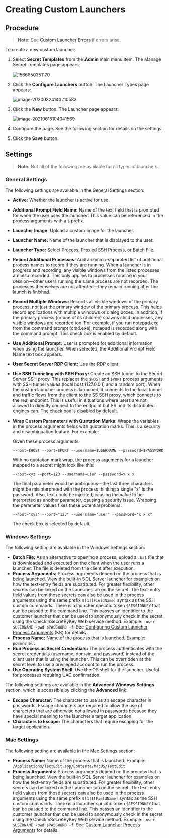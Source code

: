 [title]: # "Creating Custom Launchers"
[tags]: # "Launcher"
[priority]: # "1000"

# Creating Custom Launchers

## Procedure

> **Note:** See [Custom Launcher Errors](../custom-launcher-errors/index.md) if errors arise.

To create a new custom launcher:

1. Select **Secret Templates** from the **Admin** main menu item. The Manage Secret Templates page appears:

   ![1566850351170](images/1566850351170.png)

1. Click the **Configure Launchers** button. The Launcher Types page appears:

   ![image-20200324143210583](images/image-20200324143210583.png)

1. Click the **New** button.  The Launcher page appears:

   ![image-20210615104041569](images/image-20210615104041569.png)

1. Configure the page. See the following section for details on the settings.

1. Click the **Save** button.

## Settings

> **Note:** Not all of the following are available for all types of launchers.

### General Settings

The following settings are available in the General Settings section:

- **Active:** Whether the launcher is active for use.

- **Additional Prompt Field Name:** Name of the text field that is prompted for when the user uses the launcher. This value can be referenced in the process arguments with a `$` prefix.

- **Launcher Image:** Upload a custom image for the launcher.

- **Launcher Name:** Name of the launcher that is displayed to the user.

- **Launcher Type:** Select Process, Proxied SSH Process, or Batch File.

- **Record Additional Processes:** Add a comma-separated list of additional process names to record if they are running. When a launcher is in progress and recording, any visible windows from the listed processes are also recorded. This only applies to processes running in your session—other users running the same process are not recorded. The processes themselves are not affected—they remain running after the launch is finished.

- **Record Multiple Windows:** Records all visible windows of the primary process, not just the primary window of the primary process. This helps record applications with multiple windows or dialog boxes. In addition, if the primary process (or one of its children) spawns child processes, any visible windows are recorded too. For example, if you run notepad.exe from the command prompt (cmd.exe), notepad is recorded along with the command prompt. This check box is enabled by default. 

- **Use Additional Prompt:** User is prompted for additional information when using the launcher. When selected, the Additional Prompt Field Name text box appears.

- **User Secret Server RDP Client:** Use the RDP client.

- **Use SSH Tunneling with SSH Proxy:** Create an SSH tunnel to the Secret Server SSH proxy. This replaces the `$HOST` and `$PORT` process arguments with SSH tunnel values (local host [127.0.0.1] and a random port). When the custom launcher process is launched, it connects to the local tunnel and traffic flows from the client to the SS SSH proxy, which connects to the real endpoint. This is useful in situations where users are not allowed to directly connect to the endpoint but SS and its distributed engines can. The check box is disabled by default.

- **Wrap Custom Parameters with Quotation Marks:** Wraps the variables in the process arguments fields with quotation marks. This is a security and disambiguation feature.  For example:

  Given these process arguments:

  `--host=$HOST --port=$PORT --username=$USERNAME --password=$PASSWORD`

  With no quotation mark wrap, the process arguments for a launcher mapped to a secret might look like this:

  `--host=xyz --port=123 --username=user --password=x x x`

  The final parameter would be ambiguous—the last three characters might be misinterpreted with the process thinking a single "x" is the password. Also, text could be injected, causing the value to be interpreted as another parameter, causing a security issue. Wrapping the parameter values fixes these potential problems:

  `--host="xyz" --port="123" --username="user" --password="x x x"`

  The check box is selected by default.

### Windows Settings

The following setting are available in the Windows Settings section:

- **Batch File:** As an alternative to opening a process, upload a `.bat` file that is downloaded and executed on the client when the user runs a launcher. The file is deleted from the client after execution.
- **Process Arguments:** Process arguments depend on the process that is being launched. View the built-in SQL Server launcher for examples on how the text-entry fields are substituted. For greater flexibility, other secrets can be linked on the Launcher tab on the secret. The text-entry field values from those secrets can also be used in the process arguments using the same prefix `$[1][FieldName]` syntax as the SSH custom commands. There is a launcher specific token `$SESSIONKEY` that can be passed to the command line. This passes an identifier to the customer launcher that can be used to anonymously check in the secret using the CheckInSecretByKey Web service method. Example: `-user $USERNAME -pwd $PASSWORD -f`. See [Configuring Custom Launcher Process Arguments](https://thycotic.force.com/support/s/article/Configuring-Custom-Launcher-Process-Arguments) (KB) for details.
- **Process Name:** Name of the process that is launched. Example: `powershell`
- **Run Process as Secret Credentials:** The process authenticates with the secret credentials (username, domain, and password) instead of the client user that is using the launcher. This can be overridden at the secret level to use a privileged account to run the process.
- **Use Operating System Shell**: Use the OS shell for the launcher. Useful for processes requiring UAC confirmation.

The following settings are available in the **Advanced Windows Settings** section, which is accessible by clicking the **Advanced** link:

- **Escape Character:** The character to use as an escape character in passwords. Escape characters are required to allow the use of characters that are otherwise not allowed in passwords because they have special meaning to the launcher's target application.
- **Characters to Escape:** The characters that require escaping for the target application.

### Mac Settings

The following setting are available in the Mac Settings section:

- **Process Name:** Name of the process that is launched. Example: `/Applications/TextEdit.app/Contents/MacOS/TextEdit`
- **Process Arguments:** Process arguments depend on the process that is being launched. View the built-in SQL Server launcher for examples on how the text-entry fields are substituted. For greater flexibility, other secrets can be linked on the Launcher tab on the secret. The text-entry field values from those secrets can also be used in the process arguments using the same prefix `$[1]$[FieldName]` syntax as the SSH custom commands. There is a launcher specific token `$SESSIONKEY` that can be passed to the command line. This passes an identifier to the customer launcher that can be used to anonymously check in the secret using the CheckInSecretByKey Web service method. Example: `-user $USERNAME -pwd $PASSWORD -f`. See [Custom Launcher Process Arguments](../../custom-launchers/custom-launcher-process-arguments/index.md) for details.
